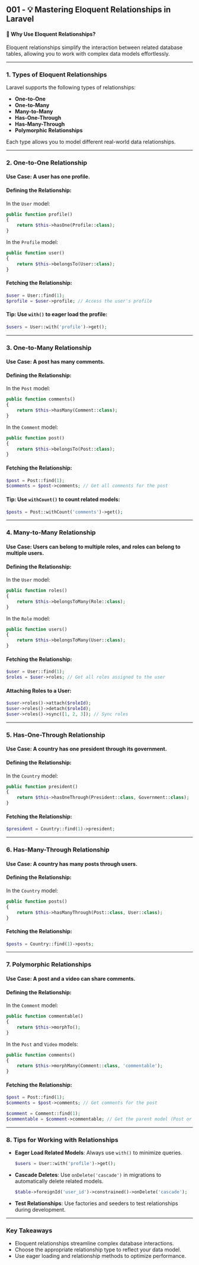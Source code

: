 ## 001 - 💡 Mastering Eloquent Relationships in Laravel

#### 🚀 **Why Use Eloquent Relationships?**
Eloquent relationships simplify the interaction between related database tables, allowing you to work with complex data models effortlessly.

---

### **1. Types of Eloquent Relationships**

Laravel supports the following types of relationships:
- **One-to-One**
- **One-to-Many**
- **Many-to-Many**
- **Has-One-Through**
- **Has-Many-Through**
- **Polymorphic Relationships**

Each type allows you to model different real-world data relationships.

---

### **2. One-to-One Relationship**

#### **Use Case**: A user has one profile.

#### **Defining the Relationship**:
In the `User` model:
```php
public function profile()
{
    return $this->hasOne(Profile::class);
}
```

In the `Profile` model:
```php
public function user()
{
    return $this->belongsTo(User::class);
}
```

#### **Fetching the Relationship**:
```php
$user = User::find(1);
$profile = $user->profile; // Access the user's profile
```

#### **Tip**: Use `with()` to eager load the profile:
```php
$users = User::with('profile')->get();
```

---

### **3. One-to-Many Relationship**

#### **Use Case**: A post has many comments.

#### **Defining the Relationship**:
In the `Post` model:
```php
public function comments()
{
    return $this->hasMany(Comment::class);
}
```

In the `Comment` model:
```php
public function post()
{
    return $this->belongsTo(Post::class);
}
```

#### **Fetching the Relationship**:
```php
$post = Post::find(1);
$comments = $post->comments; // Get all comments for the post
```

#### **Tip**: Use `withCount()` to count related models:
```php
$posts = Post::withCount('comments')->get();
```

---

### **4. Many-to-Many Relationship**

#### **Use Case**: Users can belong to multiple roles, and roles can belong to multiple users.

#### **Defining the Relationship**:
In the `User` model:
```php
public function roles()
{
    return $this->belongsToMany(Role::class);
}
```

In the `Role` model:
```php
public function users()
{
    return $this->belongsToMany(User::class);
}
```

#### **Fetching the Relationship**:
```php
$user = User::find(1);
$roles = $user->roles; // Get all roles assigned to the user
```

#### **Attaching Roles to a User**:
```php
$user->roles()->attach($roleId);
$user->roles()->detach($roleId);
$user->roles()->sync([1, 2, 3]); // Sync roles
```

---

### **5. Has-One-Through Relationship**

#### **Use Case**: A country has one president through its government.

#### **Defining the Relationship**:
In the `Country` model:
```php
public function president()
{
    return $this->hasOneThrough(President::class, Government::class);
}
```

#### **Fetching the Relationship**:
```php
$president = Country::find(1)->president;
```

---

### **6. Has-Many-Through Relationship**

#### **Use Case**: A country has many posts through users.

#### **Defining the Relationship**:
In the `Country` model:
```php
public function posts()
{
    return $this->hasManyThrough(Post::class, User::class);
}
```

#### **Fetching the Relationship**:
```php
$posts = Country::find(1)->posts;
```

---

### **7. Polymorphic Relationships**

#### **Use Case**: A post and a video can share comments.

#### **Defining the Relationship**:
In the `Comment` model:
```php
public function commentable()
{
    return $this->morphTo();
}
```

In the `Post` and `Video` models:
```php
public function comments()
{
    return $this->morphMany(Comment::class, 'commentable');
}
```

#### **Fetching the Relationship**:
```php
$post = Post::find(1);
$comments = $post->comments; // Get comments for the post

$comment = Comment::find(1);
$commentable = $comment->commentable; // Get the parent model (Post or Video)
```

---

### **8. Tips for Working with Relationships**

- **Eager Load Related Models**: Always use `with()` to minimize queries.
   ```php
   $users = User::with('profile')->get();
   ```

- **Cascade Deletes**: Use `onDelete('cascade')` in migrations to automatically delete related models.
   ```php
   $table->foreignId('user_id')->constrained()->onDelete('cascade');
   ```

- **Test Relationships**: Use factories and seeders to test relationships during development.

---

### **Key Takeaways**
- Eloquent relationships streamline complex database interactions.
- Choose the appropriate relationship type to reflect your data model.
- Use eager loading and relationship methods to optimize performance.

